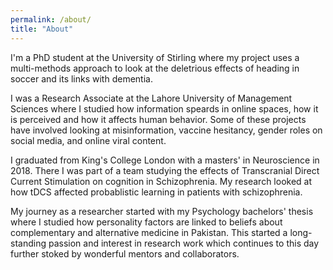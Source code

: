 ```yaml
---
permalink: /about/
title: "About"
---
```


I'm a PhD student at the University of Stirling where my project uses a multi-methods approach to look at the deletrious effects of heading in soccer and its links with dementia.


I was a Research Associate at the Lahore University of Management Sciences where I studied how information speards in online spaces, how it is perceived and how it affects human behavior. Some of these projects have involved looking at misinformation, vaccine hesitancy, gender roles on social media, and online viral content.


I graduated from King's College London with a masters' in Neuroscience in 2018. There I was part of a team studying the effects of Transcranial Direct Current Stimulation on cognition in Schizophrenia. My research looked at how tDCS affected probablistic learning in patients with schizophrenia. 


My journey as a researcher started with my Psychology bachelors' thesis where I studied how personality factors are linked to beliefs about complementary and alternative medicine in Pakistan. This started a long-standing passion and interest in research work which continues to this day further stoked by wonderful mentors and collaborators.
